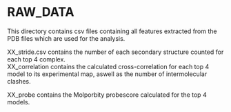 # RAW_DATA #
This directory contains csv files containing all features extracted from the PDB files which are used for the analysis. 

XX_stride.csv contains the number of each secondary structure counted for each top 4 complex. \
XX_correlation contains the calculated cross-correlation for each top 4 model to its experimental map, aswell as the number of intermolecular clashes.


XX_probe contains the Molporbity probescore calculated for the top 4 models.
